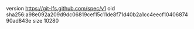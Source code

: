 version https://git-lfs.github.com/spec/v1
oid sha256:a98e092a209d9dc06819cef15c11de8f71d40b2a1cc4eecf1040687490ad843e
size 10280
